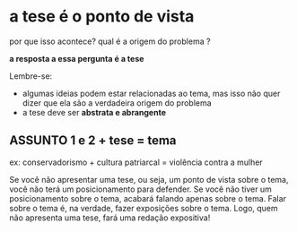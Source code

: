 # a tese é o ponto de vista 

por que isso acontece? qual é a origem do problema ?

**a resposta a essa pergunta é a tese**

Lembre-se:
- algumas ideias podem estar relacionadas ao tema, mas isso não quer dizer que ela são a verdadeira origem do problema 
- a tese deve ser **abstrata  e abrangente**


## ASSUNTO 1 e 2 + tese = tema

ex: conservadorismo + cultura patriarcal = violência contra a mulher 

Se você não apresentar uma tese, ou seja, um ponto de vista sobre o tema, você não terá um posicionamento para defender.
Se você não tiver um posicionamento sobre o tema, acabará falando apenas sobre o tema. Falar sobre o tema é, na verdade, fazer exposições sobre o tema. Logo, quem não apresenta uma tese, fará uma redação expositiva!

